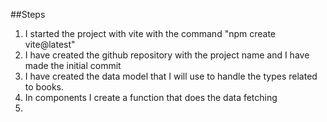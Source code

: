 ##Steps

1. I started the project with vite with the command "npm create vite@latest"
2. I have created the github repository with the project name and I have made the initial commit
3. I have created the data model that I will use to handle the types related to books.
4. In components I create a function that does the data fetching
5.
